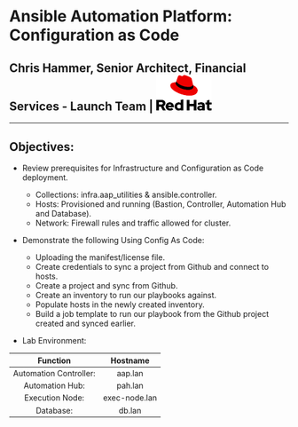 # Ansible Automation Platform: Configuration as Code
## Chris Hammer, Senior Architect, Financial Services - Launch Team | <img src="redhat-logo.png" style="width:100px;"/>
---
## Objectives:
- Review prerequisites for Infrastructure and Configuration as Code deployment.
    - Collections: infra.aap_utilities & ansible.controller.
    - Hosts: Provisioned and running (Bastion, Controller, Automation Hub and Database).
    - Network: Firewall rules and traffic allowed for cluster.
- Demonstrate the following Using Config As Code: 
    - Uploading the manifest/license file.
    - Create credentials to sync a project from Github and connect to hosts. 
    - Create a project and sync from Github.
    - Create an inventory to run our playbooks against.
    - Populate hosts in the newly created inventory.
    - Build a job template to run our playbook from the Github project created and synced earlier. 

- Lab Environment:  

| Function    | Hostname |
| :--------: | :-------: |
| Automation Controller:  | aap.lan  |
| Automation Hub: | pah.lan  |
| Execution Node:  | exec-node.lan  |
| Database:  |  db.lan  |